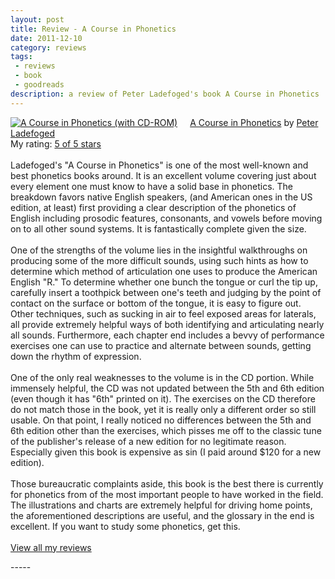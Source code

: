 ```yaml
---
layout: post
title: Review - A Course in Phonetics
date: 2011-12-10
category: reviews
tags:
 - reviews
 - book
 - goodreads
description: a review of Peter Ladefoged's book A Course in Phonetics
---
```


<p><a style="float: left; padding-right: 20px;" href="http://www.goodreads.com/book/show/171850.A_Course_in_Phonetics"><img src="http://photo.goodreads.com/books/1266488169m/171850.jpg" border="0" alt="A Course in Phonetics (with CD-ROM)" /></a><a href="http://www.goodreads.com/book/show/171850.A_Course_in_Phonetics">A Course in Phonetics</a> by <a href="http://www.goodreads.com/author/show/100231.Peter_Ladefoged">Peter Ladefoged</a><br /> My rating: <a href="http://www.goodreads.com/review/show/217687521">5 of 5 stars</a><br /><br /> Ladefoged's "A Course in Phonetics" is one of the most well-known and best phonetics books around.  It is an excellent volume covering just about every element one must know to have a solid base in phonetics.  The breakdown favors native English speakers, (and American ones in the US edition, at least) first providing a clear description of the phonetics of English including prosodic features, consonants, and vowels before moving on to all other sound systems.  It is fantastically complete given the size.<br /><br />One of the strengths of the volume lies in the insightful walkthroughs on producing some of the more difficult sounds, using such hints as how to determine which method of articulation one uses to produce the American English "R."  To determine whether one bunch the tongue or curl the tip up, carefully insert a toothpick between one's teeth and judging by the point of contact on the surface or bottom of the tongue, it is easy to figure out.  Other techniques, such as sucking in air to feel exposed areas for laterals, all provide extremely helpful ways of both identifying and articulating nearly all sounds.  Furthermore, each chapter end includes a bevvy of performance exercises one can use to practice and alternate between sounds, getting down the rhythm of expression.<br /><br />One of the only real weaknesses to the volume is in the CD portion.  While immensely helpful, the CD was not updated between the 5th and 6th edition (even though it has "6th" printed on it).  The exercises on the CD therefore do not match those in the book, yet it is really only a different order so still usable.  On that point, I really noticed no differences between the 5th and 6th edition other than the exercises, which pisses me off to the classic tune of the publisher's release of a new edition for no legitimate reason.  Especially given this book is expensive as sin (I paid around $120 for a new edition).<br /><br />Those bureaucratic complaints aside, this book is the best there is currently for phonetics from of the most important people to have worked in the field.  The illustrations and charts are extremely helpful for driving home points, the aforementioned descriptions are useful, and the glossary in the end is excellent.  If you want to study some phonetics, get this. <br /><br /> <a href="http://www.goodreads.com/review/list/5914093-lucas">View all my reviews</a></p>
-----

